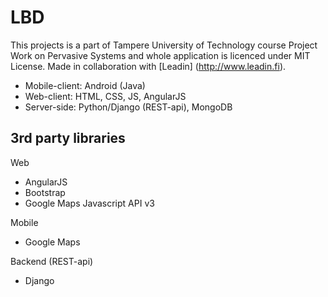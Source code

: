 LBD
=================
This projects is a part of Tampere University of Technology course Project Work on
Pervasive Systems and whole application is licenced under MIT License. Made in collaboration with [Leadin] (http://www.leadin.fi).

* Mobile-client: Android (Java)
* Web-client: HTML, CSS, JS, AngularJS
* Server-side: Python/Django (REST-api), MongoDB

3rd party libraries
-------------------
Web
* AngularJS
* Bootstrap
* Google Maps Javascript API v3 

Mobile
* Google Maps

Backend (REST-api)
* Django
